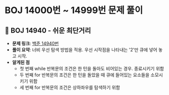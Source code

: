 # BOJ 14000번 ~ 14999번 문제 풀이

## 📌 BOJ 14940 - 쉬운 최단거리
- **문제 링크**: [백준 14940번](https://www.acmicpc.net/problem/14940)
- **풀이 요약**: 너비 우선 탐색 방법을 적용. 우선 시작점을 나타내는 '2'만 큐에 넣어 놓고 시작.
- **알게된 점**
  - 첫 번째 while 반복문의 조건은 한 턴을 돌아도 비어있는 경우. 종료시키기 위함
  - 두 번째 for 반복문의 조건은 한 턴을 돌았을 때 큐에 들어있는 요소들을 소모시키기 위함
  - 세 번째 for 반복문의 조건은 상하좌우를 탐색하기 위함